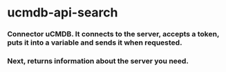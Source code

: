 # ucmdb-api-search

### Connector uCMDB. It connects to the server, accepts a token, puts it into a variable and sends it when requested.

### Next, returns information about the server you need.

